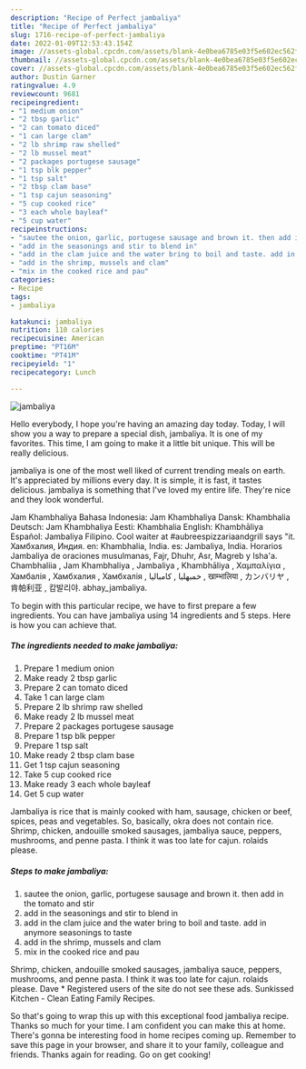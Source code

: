 ```yaml
---
description: "Recipe of Perfect jambaliya"
title: "Recipe of Perfect jambaliya"
slug: 1716-recipe-of-perfect-jambaliya
date: 2022-01-09T12:53:43.154Z
image: //assets-global.cpcdn.com/assets/blank-4e0bea6785e03f5e602ec562f230caae08da540cada707380b4fe1bbebba43da.png
thumbnail: //assets-global.cpcdn.com/assets/blank-4e0bea6785e03f5e602ec562f230caae08da540cada707380b4fe1bbebba43da.png
cover: //assets-global.cpcdn.com/assets/blank-4e0bea6785e03f5e602ec562f230caae08da540cada707380b4fe1bbebba43da.png
author: Dustin Garner
ratingvalue: 4.9
reviewcount: 9681
recipeingredient:
- "1 medium onion"
- "2 tbsp garlic"
- "2 can tomato diced"
- "1 can large clam"
- "2 lb shrimp raw shelled"
- "2 lb mussel meat"
- "2 packages portugese sausage"
- "1 tsp blk pepper"
- "1 tsp salt"
- "2 tbsp clam base"
- "1 tsp cajun seasoning"
- "5 cup cooked rice"
- "3 each whole bayleaf"
- "5 cup water"
recipeinstructions:
- "sautee the onion, garlic, portugese sausage and brown it. then add in the tomato and stir"
- "add in the seasonings and stir to blend in"
- "add in the clam juice and the water bring to boil and taste. add in anymore seasonings to taste"
- "add in the shrimp, mussels and clam"
- "mix in the cooked rice and pau"
categories:
- Recipe
tags:
- jambaliya

katakunci: jambaliya 
nutrition: 110 calories
recipecuisine: American
preptime: "PT16M"
cooktime: "PT41M"
recipeyield: "1"
recipecategory: Lunch

---
```



![jambaliya](//assets-global.cpcdn.com/assets/blank-4e0bea6785e03f5e602ec562f230caae08da540cada707380b4fe1bbebba43da.png)

Hello everybody, I hope you're having an amazing day today. Today, I will show you a way to prepare a special dish, jambaliya. It is one of my favorites. This time, I am going to make it a little bit unique. This will be really delicious.

jambaliya is one of the most well liked of current trending meals on earth. It's appreciated by millions every day. It is simple, it is fast, it tastes delicious. jambaliya is something that I've loved my entire life. They're nice and they look wonderful.

Jam Khambhaliya Bahasa Indonesia: Jam Khambhaliya Dansk: Khambhalia Deutsch: Jam Khambhaliya Eesti: Khambhalia English: Khambhāliya Español: Jambaliya Filipino. Cool waiter at #aubreespizzariaandgrill says "it. Хамбхалия, Индия. en: Khambhalia, India. es: Jambaliya, India. Horarios Jambaliya de oraciones musulmanas, Fajr, Dhuhr, Asr, Magreb y Isha'a. Chambhaliia , Jam Khambhaliya , Jambaliya , Khambhāliya , Χαμπαλίγια , Хамбалія , Хамбхалия , Хамбхалія , خمبهلیا , كامباليا , खाम्भालिया , カンバリヤ , 肯帕利亚 , 캄발리야. abhay_jambaliya.


To begin with this particular recipe, we have to first prepare a few ingredients. You can have jambaliya using 14 ingredients and 5 steps. Here is how you can achieve that.

<!--inarticleads1-->

##### The ingredients needed to make jambaliya:

1. Prepare 1 medium onion
1. Make ready 2 tbsp garlic
1. Prepare 2 can tomato diced
1. Take 1 can large clam
1. Prepare 2 lb shrimp raw shelled
1. Make ready 2 lb mussel meat
1. Prepare 2 packages portugese sausage
1. Prepare 1 tsp blk pepper
1. Prepare 1 tsp salt
1. Make ready 2 tbsp clam base
1. Get 1 tsp cajun seasoning
1. Take 5 cup cooked rice
1. Make ready 3 each whole bayleaf
1. Get 5 cup water


Jambaliya is rice that is mainly cooked with ham, sausage, chicken or beef, spices, peas and vegetables. So, basically, okra does not contain rice. Shrimp, chicken, andouille smoked sausages, jambaliya sauce, peppers, mushrooms, and penne pasta. I think it was too late for cajun. rolaids please. 

<!--inarticleads2-->

##### Steps to make jambaliya:

1. sautee the onion, garlic, portugese sausage and brown it. then add in the tomato and stir
1. add in the seasonings and stir to blend in
1. add in the clam juice and the water bring to boil and taste. add in anymore seasonings to taste
1. add in the shrimp, mussels and clam
1. mix in the cooked rice and pau


Shrimp, chicken, andouille smoked sausages, jambaliya sauce, peppers, mushrooms, and penne pasta. I think it was too late for cajun. rolaids please. Dave * Registered users of the site do not see these ads. Sunkissed Kitchen - Clean Eating Family Recipes. 

So that's going to wrap this up with this exceptional food jambaliya recipe. Thanks so much for your time. I am confident you can make this at home. There's gonna be interesting food in home recipes coming up. Remember to save this page in your browser, and share it to your family, colleague and friends. Thanks again for reading. Go on get cooking!
